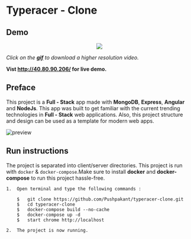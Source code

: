 # Typeracer - Clone

##  Demo
<p align="center">
  <a href="https://github.com/Pushpakant/typeracer-clone/blob/master/demo/demo.mp4?raw=true"><img src="https://github.com/Pushpakant/typeracer-clone/blob/master/demo/demo.gif?raw=true"></a>
</p>

_Click on the **[gif](https://github.com/Pushpakant/typeracer-clone/blob/master/demo/demo.mp4?raw=true)** to download a higher resolution video._

__**Vist http://40.80.90.206/ for live demo.**__

##  Preface

This project is a **Full - Stack** app made with **MongoDB**, **Express**, **Angular** and **NodeJs**. This app was built to get familiar with the current trending technologies in **Full - Stack** web applications. Also, this project structure and design can be used as a template for modern web apps.


![preview](https://github.com/Pushpakant/typeracer-clone/blob/master/img.png?raw=true)
## Run instructions

The project is separated into client/server directories. This project is run with `docker` & `docker-compose`.Make sure to install **docker** and **docker-compose** to run this project hassle-free.

    1.  Open terminal and type the following commands :

        $   git clone https://github.com/Pushpakant/typeracer-clone.git
        $   cd typeracer-clone
        $   docker-compose build --no-cache
        $   docker-compose up -d
        $   start chrome http://localhost
        
    2.  The project is now running.
